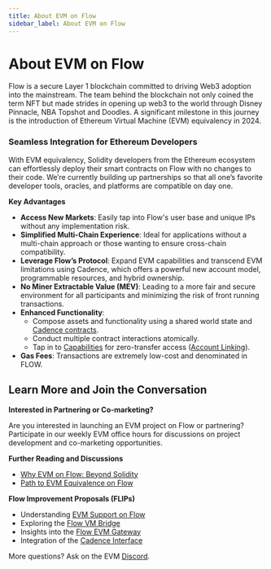 ```yaml
---
title: About EVM on Flow
sidebar_label: About EVM on Flow
---
```


# About EVM on Flow

Flow is a secure Layer 1 blockchain committed to driving Web3 adoption into the mainstream. The team behind the blockchain not only coined the term NFT but made strides in opening up web3 to the world through Disney Pinnacle, NBA Topshot and Doodles. A significant milestone in this journey is the introduction of Ethereum Virtual Machine (EVM) equivalency in 2024. 

### **Seamless Integration for Ethereum Developers**

With EVM equivalency, Solidity developers from the Ethereum ecosystem can effortlessly deploy their smart contracts on Flow with no changes to their code. We’re currently building up partnerships so that all one’s favorite developer tools, oracles, and platforms are compatible on day one.

**Key Advantages**

- **Access New Markets**: Easily tap into Flow's user base and unique IPs without any implementation risk.
- **Simplified Multi-Chain Experience**: Ideal for applications without a multi-chain approach or those wanting to ensure cross-chain compatibility.
- **Leverage Flow’s Protocol**: Expand EVM capabilities and transcend EVM limitations using Cadence, which offers a powerful new account model, programmable resources, and hybrid ownership.
- **No Miner Extractable Value (MEV)**: Leading to a more fair and secure environment for all participants and minimizing the risk of front running transactions.
- **Enhanced Functionality**:
    - Compose assets and functionality using a shared world state and [Cadence contracts](https://cadence-lang.org/).
    - Conduct multiple contract interactions atomically.
    - Tap in to [Capabilities](https://cadence-lang.org/docs/tutorial/capabilities) for zero-transfer access ([Account Linking](https://developers.flow.com/build/advanced-concepts/account-linking)).
- **Gas Fees**: Transactions are extremely low-cost and denominated in FLOW.

## Learn More and Join the Conversation

**Interested in Partnering or Co-marketing?**

Are you interested in launching an EVM project on Flow or partnering? Participate in our weekly EVM office hours for discussions on project development and co-marketing opportunities.

**Further Reading and Discussions**

- [Why EVM on Flow: Beyond Solidity](https://forum.flow.com/t/evm-on-flow-beyond-solidity/5260)
- [Path to EVM Equivalence on Flow](https://forum.flow.com/t/evm-equivalence-on-flow-proposal-and-path-forward/5478)

**Flow Improvement Proposals (FLIPs)**

- Understanding [EVM Support on Flow](https://github.com/onflow/flips/pull/225)
- Exploring the [Flow VM Bridge](https://github.com/onflow/flips/pull/233/files/d5bc46c4b13f0b9b168a94f994c77a5a689f6b24..122e938b7acae7e774246b1b66aaf5979ca21444)
- Insights into the [Flow EVM Gateway](https://github.com/onflow/flips/pull/235/files)
- Integration of the [Cadence Interface](https://github.com/onflow/flips/blob/f646491ec895442dcccdb24d80080bab1c56188e/protocol/20231116-evm-support.md)

More questions? Ask on the EVM [Discord](https://discord.com/channels/613813861610684416/1167476806333513800).